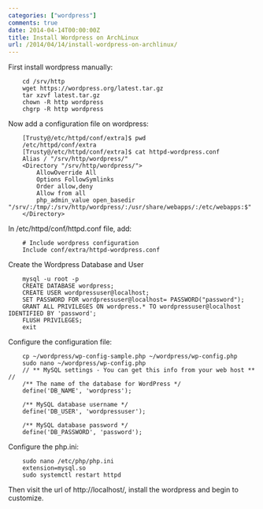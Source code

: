 ```yaml
---
categories: ["wordpress"]
comments: true
date: 2014-04-14T00:00:00Z
title: Install Wordpress on ArchLinux
url: /2014/04/14/install-wordpress-on-archlinux/
---
```


First install wordpress manually:    

```
	cd /srv/http
	wget https://wordpress.org/latest.tar.gz
	tar xzvf latest.tar.gz
	chown -R http wordpress
	chgrp -R http wordpress

```
Now add a configuration file on wordpress:   

```
	[Trusty@/etc/httpd/conf/extra]$ pwd 
	/etc/httpd/conf/extra
	[Trusty@/etc/httpd/conf/extra]$ cat httpd-wordpress.conf
	Alias / "/srv/http/wordpress/"
	<Directory "/srv/http/wordpress/">
		AllowOverride All
		Options FollowSymlinks
		Order allow,deny
		Allow from all
		php_admin_value open_basedir "/srv/:/tmp/:/srv/http/wordpress/:/usr/share/webapps/:/etc/webapps:$"
	</Directory>

```
In /etc/httpd/conf/httpd.conf file, add:    

```
	# Include wordpress configuration
	Include conf/extra/httpd-wordpress.conf

```
Create the Wordpress Database and User

```
	mysql -u root -p
	CREATE DATABASE wordpress;
	CREATE USER wordpressuser@localhost;
	SET PASSWORD FOR wordpressuser@localhost= PASSWORD("password");
	GRANT ALL PRIVILEGES ON wordpress.* TO wordpressuser@localhost IDENTIFIED BY 'password';
	FLUSH PRIVILEGES;
	exit

```
Configure the configuration file: 

```
	cp ~/wordpress/wp-config-sample.php ~/wordpress/wp-config.php
	sudo nano ~/wordpress/wp-config.php
	// ** MySQL settings - You can get this info from your web host ** //
	/** The name of the database for WordPress */
	define('DB_NAME', 'wordpress');
	
	/** MySQL database username */
	define('DB_USER', 'wordpressuser');
	
	/** MySQL database password */
	define('DB_PASSWORD', 'password');	

```
Configure the php.ini:     

```
	sudo nano /etc/php/php.ini
	extension=mysql.so
	sudo systemctl restart httpd

```
Then visit the url of http://localhost/, install the wordpress and begin to customize. 
